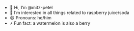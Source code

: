 - 👋 Hi, I’m @mitz-petel
- 👀 I’m interested in all things related to raspberry juice/soda
- 😄 Pronouns: he/him
- ⚡ Fun fact: a watermelon is also a berry

<!---
mitz-petel/mitz-petel is a ✨ special ✨ repository because its `README.md` (this file) appears on your GitHub profile.
You can click the Preview link to take a look at your changes.
--->
